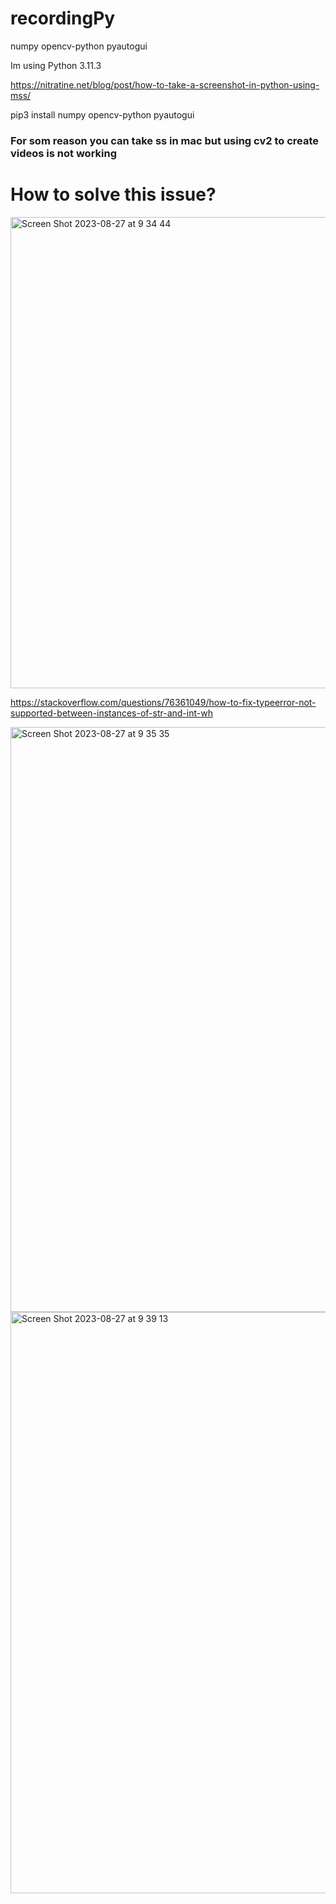 # recordingPy
numpy opencv-python pyautogui

Im using Python 3.11.3

https://nitratine.net/blog/post/how-to-take-a-screenshot-in-python-using-mss/

pip3 install numpy opencv-python pyautogui


### For som reason you can take ss in mac but using cv2 to create videos is not working

# How to solve this issue?
<img width="754" alt="Screen Shot 2023-08-27 at 9 34 44" src="https://github.com/Hiram20buz/recordingPy/assets/112133798/83c2a259-4c88-4cba-9eaa-2995c116614b">

https://stackoverflow.com/questions/76361049/how-to-fix-typeerror-not-supported-between-instances-of-str-and-int-wh

<img width="936" alt="Screen Shot 2023-08-27 at 9 35 35" src="https://github.com/Hiram20buz/recordingPy/assets/112133798/d1787196-d588-492d-a5a6-5c913ecaee82">
<img width="930" alt="Screen Shot 2023-08-27 at 9 39 13" src="https://github.com/Hiram20buz/recordingPy/assets/112133798/d311d274-79bf-4412-853c-6c778647e685">


